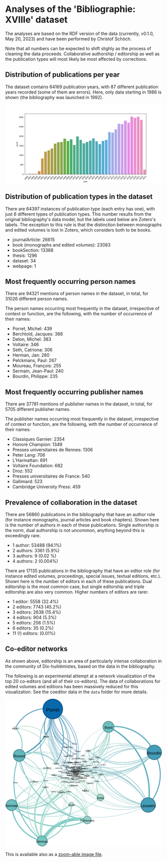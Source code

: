 # Analyses of the 'Bibliographie: XVIIIe' dataset 

The analyses are based on the RDF version of the data (currently, v0.1.0, May 20, 2023) and have been performed by Christof Schöch. 

Note that all numbers can be expected to shift slighly as the process of cleaning the data proceeds. Collaborative authorship / editorship as well as the publication types will most likely be most affected by corrections. 


## Distribution of publications per year 

The dataset contains 64169 publication years, with 87 different publication years recorded (some of them are errors). Here, only data starting in 1986 is shown (the bibliography was launched in 1992). 

![](/analysis/figures/pubyear_counts.png)


## Distribution of publication types in the dataset

There are 64397 instances of publication type (each entry has one), with just 6 different types of publication types. This number results from the original bibliography's data model, but the labels used below are Zotero's labels. The exception to this rule is that the distinction between monographs and edited volumes is lost in Zotero, which considers both to be books.  

- journalArticle: 26615
- book (monographs and edited volumes): 23083
- bookSection: 13368
- thesis: 1296
- dataset: 34
- webpage: 1


## Most frequently occurring person names 

There are 94321 mentions of person names in the dataset, in total, for 31026 different person names. 

The person names occurring most frequently in the dataset, irrespective of context or function, are the following, with the number of occurrence of their names: 

- Porret, Michel: 439
- Berchtold, Jacques: 388
- Delon, Michel: 383
- Voltaire: 346
- Seth, Catriona: 306
- Herman, Jan: 280
- Pelckmans, Paul: 267
- Moureau, François: 255
- Sermain, Jean-Paul: 240
- Bourdin, Philippe: 235


## Most frequently occurring publisher names

There are 37781 mentions of publisher names in the dataset, in total, for 5705 different publisher names. 

The publisher names occurring most frequently in the dataset, irrespective of context or function, are the following, with the number of occurrence of their names: 

- Classiques Garnier: 2354
- Honoré Champion: 1349
- Presses universitaires de Rennes: 1306
- Peter Lang: 706
- L’Harmattan: 691
- Voltaire Foundation: 682
- Droz: 552
- Presses universitaires de France: 540
- Gallimard: 523
- Cambridge University Press: 459


## Prevalence of collaboration in the dataset 

There are 56860 publications in the bibliography that have an author role (for instance monographs, journal articles and book chapters). Shown here is the number of authors in each of these publications. Single authorship is the norm, dual authorship is not uncommon, anything beyond this is exceedingly rare. 

- 1 author: 53488 (94.1%)
- 2 authors: 3361 (5.9%)
- 3 authors: 9 (0.02 %)
- 4 authors: 2 (0.004%)

There are 17135 publications in the bibliography that have an editor role (for instance edited volumes, proceedings, special issues, textual editions, etc.). Shown here is the number of editors in each of these publications. Dual editorship is the most common case, but single editorship and triple editorship are also very common. Higher numbers of editors are rarer. 

- 1 editor: 5558 (32.4%)
- 2 editors: 7743 (45.2%)
- 3 editors: 2638 (15.4%)
- 4 editors: 904 (5.3%)
- 5 editors: 256 (1.5%)
- 6 editors: 35 (0.2%)
- 11 (!) editors: (0.01%)


## Co-editor networks 

As shown above, editorship is an area of particularly intense collaboration in the community of Dix-huitiémistes, based on the data in the bibliography. 

The following is an experimental attempt at a network visualization of the top 20 co-editors (and all of their co-editors). The data of collaborations for edited volumes and editions has been massively reduced for this visualization. See the coeditor data in the `data` folder for more details.  

![](figures/coeditors_top1.svg)

This is available also as a [zoom-able image file](https://raw.githubusercontent.com/christofs/bibliographie18/main/analysis/figures/coeditors_top1.svg). 

